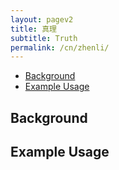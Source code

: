 ```yaml
---
layout: pagev2
title: 真理
subtitle: Truth
permalink: /cn/zhenli/
---
```

- [Background](#background)
- [Example Usage](#example-usage)

## Background

## Example Usage

